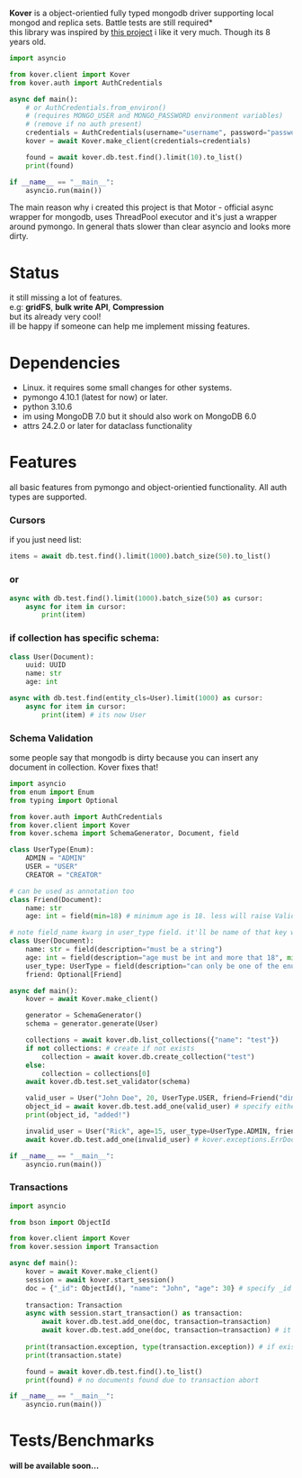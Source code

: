 **Kover** is a object-orientied fully typed mongodb driver supporting local mongod and replica sets. Battle tests are still required*<br>
this library was inspired by <a href=https://github.com/sakal/aiomongo>this project</a> i like it very much. Though its 8 years old.

```py
import asyncio

from kover.client import Kover
from kover.auth import AuthCredentials

async def main():
    # or AuthCredentials.from_environ()
    # (requires MONGO_USER and MONGO_PASSWORD environment variables)
    # (remove if no auth present)
    credentials = AuthCredentials(username="username", password="password")
    kover = await Kover.make_client(credentials=credentials)

    found = await kover.db.test.find().limit(10).to_list()
    print(found)

if __name__ == "__main__":
    asyncio.run(main())
```

The main reason why i created this project is that Motor - official async wrapper for mongodb, uses ThreadPool executor and it's just a wrapper around pymongo. In general thats slower than clear asyncio and looks more dirty.

# Status
it still missing a lot of features. <br>
e.g: **gridFS**, **bulk write API**, **Compression**<br>
but its already very cool! <br>
ill be happy if someone can help me implement missing features.

# Dependencies
- Linux. it requires some small changes for other systems.
- pymongo 4.10.1 (latest for now) or later.
- python 3.10.6
- im using MongoDB 7.0 but it should also work on MongoDB 6.0
- attrs 24.2.0 or later for dataclass functionality

# Features
all basic features from pymongo and object-orientied functionality. All auth types are supported.

### Cursors
if you just need list:

```py
items = await db.test.find().limit(1000).batch_size(50).to_list()
```

### or
```py
async with db.test.find().limit(1000).batch_size(50) as cursor:
    async for item in cursor:
        print(item)
```
### if collection has specific schema:
```py
class User(Document):
    uuid: UUID
    name: str
    age: int

async with db.test.find(entity_cls=User).limit(1000) as cursor:
    async for item in cursor:
        print(item) # its now User
```

### Schema Validation
some people say that mongodb is dirty because you can insert any document in collection. Kover fixes that!
```py
import asyncio
from enum import Enum
from typing import Optional

from kover.auth import AuthCredentials
from kover.client import Kover
from kover.schema import SchemaGenerator, Document, field

class UserType(Enum): 
    ADMIN = "ADMIN"
    USER = "USER"
    CREATOR = "CREATOR"

# can be used as annotation too
class Friend(Document):
    name: str
    age: int = field(min=18) # minimum age is 18. less will raise ValidationError

# note field_name kwarg in user_type field. it'll be name of that key when using .to_dict()
class User(Document):
    name: str = field(description="must be a string")
    age: int = field(description="age must be int and more that 18", min=18)
    user_type: UserType = field(description="can only be one of the enum values", field_name="userType")
    friend: Optional[Friend]

async def main():
    kover = await Kover.make_client()

    generator = SchemaGenerator()
    schema = generator.generate(User)

    collections = await kover.db.list_collections({"name": "test"})
    if not collections: # create if not exists
        collection = await kover.db.create_collection("test")
    else:
        collection = collections[0]
    await kover.db.test.set_validator(schema)

    valid_user = User("John Doe", 20, UserType.USER, friend=Friend("dima", 18))
    object_id = await kover.db.test.add_one(valid_user) # specify either model or model.to_dict()
    print(object_id, "added!")

    invalid_user = User("Rick", age=15, user_type=UserType.ADMIN, friend=Friend("roma", 25))
    await kover.db.test.add_one(invalid_user) # kover.exceptions.ErrDocumentValidationFailure: Rick's age is less than 18

if __name__ == "__main__":
    asyncio.run(main())
```

### Transactions

```py
import asyncio

from bson import ObjectId

from kover.client import Kover
from kover.session import Transaction

async def main():
    kover = await Kover.make_client()
    session = await kover.start_session()
    doc = {"_id": ObjectId(), "name": "John", "age": 30} # specify _id directly
    
    transaction: Transaction
    async with session.start_transaction() as transaction:
        await kover.db.test.add_one(doc, transaction=transaction)
        await kover.db.test.add_one(doc, transaction=transaction) # it should error with duplicate key
    
    print(transaction.exception, type(transaction.exception)) # if exist
    print(transaction.state)

    found = await kover.db.test.find().to_list()
    print(found) # no documents found due to transaction abort

if __name__ == "__main__":
    asyncio.run(main())
```

# Tests/Benchmarks
**will be available soon...**